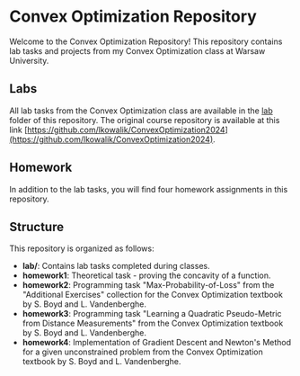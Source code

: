 # Convex Optimization Repository

Welcome to the Convex Optimization Repository! This repository contains lab tasks and projects from my Convex Optimization class at Warsaw University.

## Labs 

All lab tasks from the Convex Optimization class are available in the [lab](https://github.com/dg7s/ConvexOptimization/tree/master/lab) folder of this repository.
The original course repository is available at this link [https://github.com/lkowalik/ConvexOptimization2024](https://github.com/lkowalik/ConvexOptimization2024).

## Homework

In addition to the lab tasks, you will find four homework assignments in this repository.

## Structure
This repository is organized as follows:

- **lab/**: Contains lab tasks completed during classes.
- **homework1**: Theoretical task - proving the concavity of a function.
- **homework2**: Programming task "Max-Probability-of-Loss" from the "Additional Exercises" collection for the Convex Optimization textbook by S. Boyd and L. Vandenberghe.
- **homework3**: Programming task "Learning a Quadratic Pseudo-Metric from Distance Measurements" from the Convex Optimization textbook by S. Boyd and L. Vandenberghe.
- **homework4**: Implementation of Gradient Descent and Newton's Method for a given unconstrained problem from the Convex Optimization textbook by S. Boyd and L. Vandenberghe.

